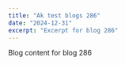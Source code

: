 ```yaml
---
title: "Ak test blogs 286"
date: "2024-12-31"
excerpt: "Excerpt for blog 286"
---
```


Blog content for blog 286
